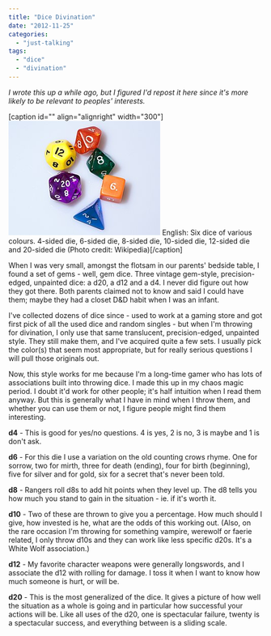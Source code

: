 ```yaml
---
title: "Dice Divination"
date: "2012-11-25"
categories: 
  - "just-talking"
tags: 
  - "dice"
  - "divination"
---
```


_I wrote this up a while ago, but I figured I'd repost it here since it's more likely to be relevant to peoples' interests._

\[caption id="" align="alignright" width="300"\][![English: Six dice of various colours. 4-sided ...](images/300px-Dice_%28typical_role_playing_game_dice%29.jpg "English: Six dice of various colours. 4-sided ...")](http://commons.wikipedia.org/wiki/File:Dice_%28typical_role_playing_game_dice%29.jpg) English: Six dice of various colours. 4-sided die, 6-sided die, 8-sided die, 10-sided die, 12-sided die and 20-sided die (Photo credit: Wikipedia)\[/caption\]

When I was very small, amongst the flotsam in our parents' bedside table, I found a set of gems - well, gem dice. Three vintage gem-style, precision-edged, unpainted dice: a d20, a d12 and a d4. I never did figure out how they got there. Both parents claimed not to know and said I could have them; maybe they had a closet D&D habit when I was an infant.

I've collected dozens of dice since - used to work at a gaming store and got first pick of all the used dice and random singles - but when I'm throwing for divination, I only use that same translucent, precision-edged, unpainted style. They still make them, and I've acquired quite a few sets. I usually pick the color(s) that seem most appropriate, but for really serious questions I will pull those originals out.

Now, this style works for me because I'm a long-time gamer who has lots of associations built into throwing dice. I made this up in my chaos magic period. I doubt it'd work for other people; it's half intuition when I read them anyway. But this is generally what I have in mind when I throw them, and whether you can use them or not, I figure people might find them interesting.

**d4** - This is good for yes/no questions. 4 is yes, 2 is no, 3 is maybe and 1 is don't ask.

**d6** - For this die I use a variation on the old counting crows rhyme. One for sorrow, two for mirth, three for death (ending), four for birth (beginning), five for silver and for gold, six for a secret that's never been told.

**d8** - Rangers roll d8s to add hit points when they level up. The d8 tells you how much you stand to gain in the situation - ie. if it's worth it.

**d10** - Two of these are thrown to give you a percentage. How much should I give, how invested is he, what are the odds of this working out. (Also, on the rare occasion I'm throwing for something vampire, werewolf or faerie related, I only throw d10s and they can work like less specific d20s. It's a White Wolf association.)

**d12** - My favorite character weapons were generally longswords, and I associate the d12 with rolling for damage. I toss it when I want to know how much someone is hurt, or will be.

**d20** - This is the most generalized of the dice. It gives a picture of how well the situation as a whole is going and in particular how successful your actions will be. Like all uses of the d20, one is spectacular failure, twenty is a spectacular success, and everything between is a sliding scale.

